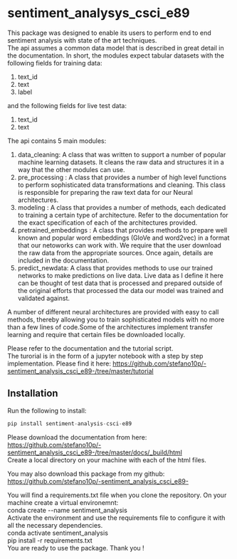 # sentiment_analysys_csci_e89

This package was designed to enable its users to perform end to end sentiment analysis with state of the art techniques.  
The api assumes a common data model that is described in great detail in the
documentation. In short, the modules expect tabular datasets with the following fields for training data:
 1. text_id    
 2. text    
 3. label    

 and the following fields for live test data:  
 1. text_id    
 2. text    

The api contains 5 main modules:    
 1. data_cleaning: A class that was written to support a number of popular machine learning datasets. It cleans the raw data and
 structures it in a way that the other modules can use.  
 2. pre_processing : A class that provides a number of high level functions to perform sophisticated data transformations and cleaning.    This class is responsible for preparing the raw text data for our Neural architectures.    
 3. modeling : A class that provides a number of methods, each dedicated to training a certain type of architecture. Refer to the documentation for the exact specification of each of the architectures provided.  
 4. pretrained_embeddings : A class that provides methods to prepare well known and popular word embeddings (GloVe and word2vec) in a format that our netoworks can work with. We require that the user download the raw data from the appropriate sources. Once again, details are included in the documentation.  
 5. predict_newdata: A class that provides methods to use our trained networks to make predictions on live data. Live data as I define it here can be thought of test data that is processed and prepared outside of the original efforts that processed the data our model was trained and validated against.  

 A number of different neural architectures are provided with easy to call methods, thereby allowing you to train sophisticated models with no more than a few lines of code.Some of the architectures implement transfer learning and require that certain files be downloaded
 locally.  

 Please refer to the documentation and the tutorial script.  
 The turorial is in the form of a jupyter notebook with a step by step implementation. Please find it here: https://github.com/stefano10p/-sentiment_analysis_csci_e89-/tree/master/tutorial  

 ## Installation  
 Run the following to install:  

 ```python
 pip install sentiment-analysis-csci-e89
 ```
Please download the documentation from here:  
https://github.com/stefano10p/-sentiment_analysis_csci_e89-/tree/master/docs/_build/html  
Create a local directory on your machine with each of the html files. 

You may also download this package from my github: https://github.com/stefano10p/-sentiment_analysis_csci_e89-

You will find a requirements.txt file when you clone the repository.
On your machine create a virtual environemnt:  
conda create --name sentiment_analysis  
Activate the environment and use the requirements file to configure it with all the necessary dependencies.  
conda activate sentiment_analysis  
pip install -r requirements.txt  
You are ready to use the package.
Thank you !